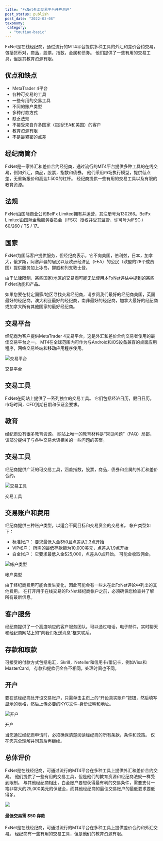 ```yaml
---
title: "FxNet外汇交易平台开户测评"
post_status: publish
post_date: "2022-03-08"
taxonomy:
 category: 
  - "toutiao-basic"
---
```


FxNet是在线经纪商，通过流行的MT4平台提供多种工具的外汇和差价合约交易，包括货币对，商品，股票，指数，金属和债券。 他们提供了一些有用的交易工具，但是其教育资源有限。

## 优点和缺点
- MetaTrader 4平台
- 各种可交易的工具
- 一些有用的交易工具
- 不同的账户类型
- 多种付款方式
- 缺乏法规
- 不接受来自许多国家（包括EEA和美国）的客户
- 教育资源有限
- 不是最紧密的点差


## 经纪商简介

FxNet是一家外汇和差价合约经纪商，通过流行的MT4平台提供多种工具的在线交易，例如外汇，商品，股票，指数和债券。 他们采用市场执行模型，提供低点差，无重新报价和高达1:500的杠杆。 经纪商提供一些有用的交易工具以及有限的教育资源。

## 法规

FxNet由国际商业公司BelFx Limited拥有并运营，其注册号为130266。BelFx Limited由国际金融服务委员会（IFSC）授权并受其监管，许可号为IFSC / 60/260 / TS / 17。

## 国家

FxNet为国际客户提供服务，但经纪商表示，它不向美国，伯利兹，日本，加拿大，俄罗斯，阿塞拜疆的居民以及欧洲经济区（EEA）的公民（欧盟的28个成员国）提供服务加上冰岛，挪威和列支敦士登。

由于法律限制，某些国家/地区的交易商可能无法使用本FxNet评估中提到的某些FxNet功能和产品。

如果您要在特定国家/地区寻找交易经纪商，请参阅我们最好的经纪商美国，英国最好的经纪商，澳大利亚最好的经纪商，南非最好的经纪商，加拿大最好的经纪商或加拿大所有其他国家的最好经纪商。

## 交易平台

经纪商为客户提供MetaTrader 4交易平台，这是外汇和差价合约交易者使用的最佳交易平台之一。 MT4在全球范围内可作为与Android和iOS设备兼容的桌面应用程序，网络交易终端和移动应用程序使用。

![交易平台](https://cdn.fendou.la/funstoutiao/2020/11/FxNet-Review-Trading-Platforms.png "交易平台")

交易平台

## 交易工具

FxNet在网站上提供了一系列独立的交易工具。 它们包括经济日历，假日日历，市场时间，CFD到期日期和保证金要求。

## 教育

经纪商没有很多教育资源。 网站上唯一的教育材料是“常见问题”（FAQ）局部，该部分提供了与各种交易术语相关的一些问题的答案。

## 交易工具

经纪商提供广泛的可交易工具，涵盖指数，股票，商品，债券和金属的外汇和差价合约。

![交易工具](https://cdn.fendou.la/funstoutiao/2020/11/FxNet-Review-Instruments-1024x133.png "交易工具")

交易工具

## 交易账户和费用

经纪商提供三种账户类型，以适合不同目标和交易资金的交易者。 帐户类型如下：
- 标准帐户： 要求最低入金$50且点差从2.3点开始
- VIP帐户： 所需的最低存款额为10,000美元，点差从1.9点开始
- 白金帐户： 它要求最低入金$25,000，点差从0点开始。 可能会收取佣金。

![帐户类型](https://cdn.fendou.la/funstoutiao/2020/11/FxNet-Review-Account-Types-929x1024.png "帐户类型")

帐户类型

由于经纪商费用可能会发生变化，因此可能会有一些未在此FxNet评论中列出的其他费用。 在打开用于在线交易的FxNet经纪商帐户之前，必须确保您检查并了解所有最新信息。

## 客户服务

经纪商提供了一个高度响应的客户服务团队，可以通过电话，电子邮件，实时聊天和经纪商网站上的“向我们发送消息”框来联系。

## 存款和取款

可接受的付款方式包括电汇，Skrill，Neteller和信用卡/借记卡，例如Visa和MasterCard。 存款和提款佣金各不相同，处理时间也不同。

## 开户

要在该经纪商处开设交易账户，只需单击主页上的“开设真实账户”按钮，然后填写显示的表格，然后上传必要的KYC文件-身份证明和地址。

![开户](https://cdn.fendou.la/funstoutiao/2020/11/FxNet-Review-Account-Opening-1024x378.png "开户")

开户

当您通过经纪商申请时，必须确保清楚阅读经纪商的所有条款，条件和政策。 仅在您完全理解并同意后再继续。

## 总体评价

FxNet是在线经纪商，可通过流行的MT4平台在多种工具上提供外汇和差价合约交易。 他们提供了一些有用的交易工具，但是他们的教育资源和经纪商法规一样受到限制。 与其他经纪商相比，白金账户要想获得最有利的交易条件，需要支付一笔非常大的25,000美元的保证金，而其他经纪商的最佳交易账户的最低要求要低得多。

![](https://cdn.fendou.la/funstoutiao/2020/11/FxNet-Logo.png)

#### 最低交易需 $50 存款

FxNet是在线经纪商，可通过流行的MT4平台在多种工具上提供差价合约和外汇交易。 经纪商有一些有用的交易工具，但是他们的教育资源有限。
